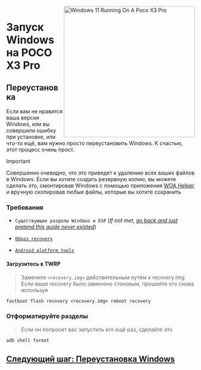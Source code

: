 <img align="right" src="https://github.com/woa-vayu/src_vayu_windows/blob/main/2Poco X3 Pro Windows.png" width="350" alt="Windows 11 Running On A Poco X3 Pro">


# Запуск Windows на POCO X3 Pro

## Переустановка 
Если вам не нравится ваша версия Windows, или вы совершили ошибку при установке, или что-то ещё, вам нужно просто переустановить Windows. К счастью, этот процесс очень прост.

> [!IMPORTANT]
> Совершенно очевидно, что это приведет к удалению всех ваших файлов в Windows. Если вы хотите создать резервную копию, вы можете сделать это, смонтировав Windows с помощью приложения [WOA Helper](https://github.com/erdilS/Port-Windows-11-Xiaomi-Pad-5/releases/download/dualboot/woahelper.apk) и вручную скопировав любые файлы, которые вы хотите сохранить


### Требования 

- ```Существующие разделы Windows и ESP``` (*If not met, [go back and just pretend this guide never existed](/guide/English/install-1-en.md)*)

- [```Образ recovery```](https://github.com/woa-vayu/POCOX3Pro-Guides/releases/tag/Recoveries)

- [```Android platform tools```](https://developer.android.com/studio/releases/platform-tools)

#### Загрузитесь в TWRP
> Замените `<recovery.img>` действительным путём к recovery.img
> Если ваше recovery было заменено стоковым, прошейте его снова используя
```cmd
fastboot flash recovery <recovery.img> reboot recovery
```

### Отформатируйте разделы
> Если он попросит вас запустить его ещё раз, сделайте это
```cmd
adb shell format
```

## [Следующий шаг: Переустановка Windows](/guide/English/install-2-en.md)
  
